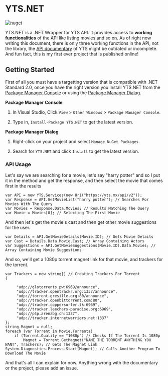 # YTS.NET

[![nuget](https://img.shields.io/nuget/v/YTS.NET)](https://nuget.org/packages/YTS.NET)

YTS.NET is a .NET Wrapper for YTS API. It provides access to __working functionalities__ of the API like listing movies and so on. As of right now writing this document, there is only three working functions in the API, not the library, the [API documentary](https://yts.mx/api) of YTS might be outdated or incomplete. And fun fact, this is my first ever project that is published online!

## Getting Started

First of all you must have a targetting version that is compatible with .NET Standard 2.0, once you have the right version you install YTS.NET from the [Package Manager Console](https://docs.nuget.org/consume/package-manager-console) or using the [Package Manager Dialog](https://docs.nuget.org/consume/Package-Manager-Dialog).

**Package Manager Console**

1. In Visual Studio, Click `View` > `Other Windows` > `Package Manager Console`.

2. Type in, `Install-Package YTS.NET` to get the latest version.

**Package Manager Dialog**

1. Right-click on your project and select `Manage NuGet Packages`.

2. Search for `YTS.NET` and click `Install` to get the latest version.

### API Usage

Let's say we are searching for a movie, let's say "harry potter" and so I put it in the method and get the response, and then select the movie that comes first in the results

```
var API = new YTS.Services(new Uri("https://yts.mx/api/v2"));
var Response = API.GetMovieList("harry potter"); // Searches For Movies With The Query
var Movies = Response.Data.Movies; // Results Matching The Query
var Movie = Movies[0]; // Selecting The First Movie
```

And then let's get the movie's cast and then get other movie suggestions for the user.

```
var Details = API.GetMovieDetails(Movie.ID); // Gets Movie Details
var Cast = Details.Data.Movie.Cast; // Array Containing Actors
var Suggestions = API.GetMovieSuggestions(Movie.ID).Data.Movies; // Array Containing Movie Suggestions
```

And so, we'll get a 1080p torrent magnet link for that movie, and trackers for the torrent.

```
var Trackers = new string[] // Creating Trackers For Torrent
{

	 "udp://glotorrents.pw:6969/announce",
	 "udp://tracker.opentrackr.org:1337/announce",
	 "udp://torrent.gresille.org:80/announce",
	 "udp://tracker.openbittorrent.com:80",
	 "udp://tracker.coppersurfer.tk:6969",
	 "udp://tracker.leechers-paradise.org:6969",
	 "udp://p4p.arenabg.ch:1337",
	 "udp://tracker.internetwarriors.net:1337"
};
string Magnet = null;
foreach (var Torrent in Movie.Torrents)
    if (Torrent.Quality == "1080p") // Checks If The Torrent Is 1080p
        Magnet = Torrent.GetMagnet("NAME THE TORRENT ANYTHING YOU WANT", Trackers); // Gets The Magnet Link
System.Diagnostics.Process.Start(Magnet); // Calls Another Program To Download The Movie
```

And that's all I can explain for now. Anything wrong with the documentary or the project, please add an issue.
